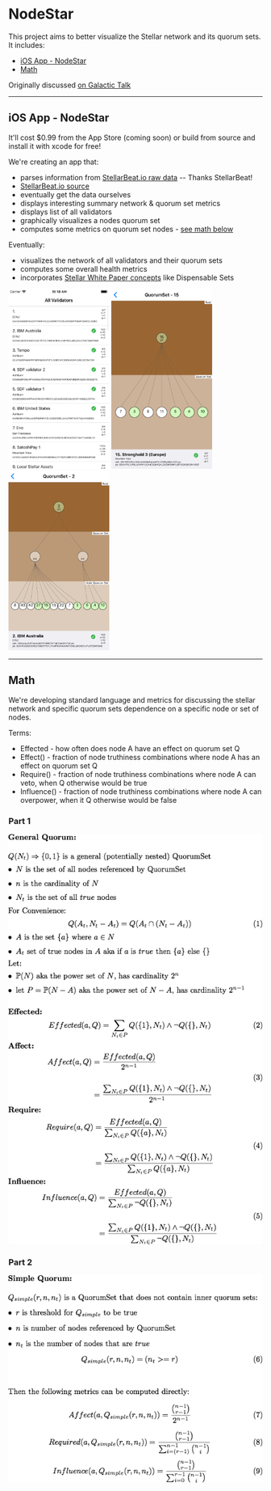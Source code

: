 # NodeStar

This project aims to better visualize the Stellar network and its quorum sets. It includes:

* [iOS App - NodeStar]()
* [Math]()

Originally discussed [on Galactic Talk](https://galactictalk.org/d/1521-what-are-indicators-of-a-healthy-stellar-network/3)

<hr/>

## iOS App - NodeStar

It'll cost $0.99 from the App Store (coming soon) or build from source and install it with xcode for free!

We're creating an app that:

* parses information from [StellarBeat.io raw data](https://stellarbeat.io/nodes/dataset) -- Thanks StellarBeat!
 * [StellarBeat.io source](https://github.com/stellarbeat/js-stellar-node-connector)
 * eventually get the data ourselves
* displays interesting summary network & quorum set metrics
* displays list of all validators
* graphically visualizes a nodes quorum set
* computes some metrics on quorum set nodes - [see math below](#Math)

Eventually:

* visualizes the network of all validators and their quorum sets
* computes some overall health metrics
* incorporates [Stellar White Paper concepts](https://www.stellar.org/papers/stellar-consensus-protocol.pdf) like Dispensable Sets

<img src="ios/screen-shots/1-validators.png" width="200" alt="NodeStar - Stellar Validators Screenshot" />
<img src="ios/screen-shots/2-quorum-set-depth-2.png" width="200" alt="NodeStar - Quorum Set Depth 2" />
<img src="ios/screen-shots/3-quorum-set-depth-3.png" width="200" alt="NodeStar - Quorum Set Depth 3" />

<hr/>

## Math

We're developing standard language and metrics for discussing the stellar network and specific quorum sets dependence on a specific node or set of nodes.

Terms:

* Effected - how often does node A have an effect on quorum set Q
* Effect() - fraction of node truthiness combinations where node A has an effect on quorum set Q
* Require() - fraction of node truthiness combinations where node A can veto, when Q otherwise would be true
* Influence() - fraction of node truthiness combinations where node A can overpower, when it Q otherwise would be false


### Part 1
![alt text](math/math1.tex.png "Math 1")

### Part 2
![alt text](math/math2.tex.png "Math 2")


